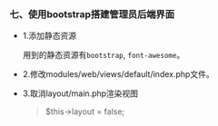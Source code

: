 ### 七、使用bootstrap搭建管理员后端界面

- 1.添加静态资源
    
    用到的静态资源有`bootstrap`, `font-awesome`。

- 2.修改modules/web/views/default/index.php文件。

- 3.取消layout/main.php渲染视图
    > $this->layout = false;